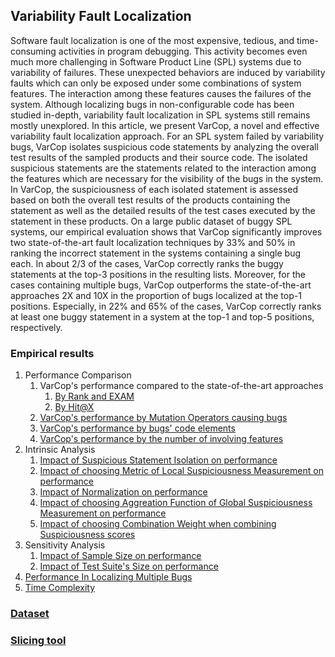 ## Variability Fault Localization

Software fault localization is one of the most expensive, tedious, and time-consuming activities in program debugging. This activity becomes even much more challenging in Software Product Line (SPL) systems due to variability of failures. These unexpected behaviors are induced by variability faults which can only be exposed under some combinations of system features. The interaction among these features causes the failures of the system.  Although localizing bugs in non-configurable code has been studied in-depth, variability fault localization in SPL systems still remains mostly unexplored. In this article, we present VarCop, a novel and effective variability fault localization approach. For an SPL system failed by variability bugs, VarCop isolates suspicious code statements by analyzing the overall test results of the sampled products and their source code. The isolated suspicious statements are the statements related to the interaction among the features which are necessary for the visibility of the bugs in the system. In VarCop, the suspiciousness of each isolated statement is assessed based on both the overall test results of the products containing the statement as well as the detailed results of the test cases executed by the statement in these products. On a large public dataset of buggy SPL systems, our empirical evaluation shows that VarCop significantly improves two state-of-the-art fault localization techniques by 33% and 50% in ranking the incorrect statement in the systems containing a single bug each. In about 2/3 of the cases, VarCop correctly ranks the buggy statements at the top-3 positions in the resulting lists. Moreover, for the cases containing multiple bugs, VarCop outperforms the state-of-the-art approaches 2X and 10X in the proportion of bugs localized at the top-1 positions. Especially, in 22% and 65% of the cases, VarCop correctly ranks at least one buggy statement in a system at the top-1 and top-5 positions, respectively. 

### Empirical results
1. Performance Comparison
    1. VarCop's performance compared to the state-of-the-art approaches 
        1. [By Rank and EXAM](https://github.com/ttrangnguyen/VARCOP/blob/gh-pages/experiment_results/Analysis/SINGLE_BUG/PERFORMANCE%20COMPARISON/performance_comparsion.xlsx)
        2. [By Hit@X](https://github.com/ttrangnguyen/VARCOP/blob/gh-pages/experiment_results/Analysis/SINGLE_BUG/PERFORMANCE%20COMPARISON/Hit%40X.xlsx)
    1. [VarCop's performance by Mutation Operators causing bugs](https://github.com/ttrangnguyen/VARCOP/blob/gh-pages/experiment_results/Analysis/SINGLE_BUG/PERFORMANCE%20COMPARISON/performance_mutation_operators.xlsx)
    1. [VarCop's performance by bugs' code elements](https://github.com/ttrangnguyen/VARCOP/blob/gh-pages/experiment_results/Analysis/SINGLE_BUG/PERFORMANCE%20COMPARISON/performance_code_elements.xlsx)
    1. [VarCop's performance by the number of involving features](https://github.com/ttrangnguyen/VARCOP/blob/gh-pages/experiment_results/Analysis/SINGLE_BUG/PERFORMANCE%20COMPARISON/performance_num_of_involving_features.xlsx)
1. Intrinsic Analysis
    1. [Impact of Suspicious Statement Isolation on performance](https://github.com/ttrangnguyen/VARCOP/blob/gh-pages/experiment_results/Analysis/SINGLE_BUG/INTRINSIC%20ANALYSIS/Suspicious_statements_isolation_impact.xlsx)
    1. [Impact of choosing Metric of Local Suspiciousness Measurement on performance](https://github.com/ttrangnguyen/VARCOP/blob/gh-pages/experiment_results/Analysis/SINGLE_BUG/PERFORMANCE%20COMPARISON/performance_comparsion.xlsx)
    1. [Impact of Normalization on performance](https://github.com/ttrangnguyen/VARCOP/blob/gh-pages/experiment_results/Analysis/SINGLE_BUG/INTRINSIC%20ANALYSIS/Normalization%20Impact.xlsx)
    1. [Impact of choosing Aggreation Function of Global Suspiciousness Measurement on performance](https://github.com/ttrangnguyen/VARCOP/blob/gh-pages/experiment_results/Analysis/SINGLE_BUG/INTRINSIC%20ANALYSIS/Aggreation_function_impact.xlsx)
    2. [Impact of choosing Combination Weight when combining Suspiciousness scores](https://github.com/ttrangnguyen/VARCOP/blob/gh-pages/experiment_results/Analysis/SINGLE_BUG/INTRINSIC%20ANALYSIS/Combination_weight_impact.xlsx)
1. Sensitivity Analysis
    1. [Impact of Sample Size on performance](https://github.com/ttrangnguyen/VARCOP/blob/gh-pages/experiment_results/Analysis/SINGLE_BUG/SENSITIVITY%20ANALYSIS/sample_size_impact.xlsx)
    1. [Impact of Test Suite's Size on performance](https://github.com/ttrangnguyen/VARCOP/blob/gh-pages/experiment_results/Analysis/SINGLE_BUG/SENSITIVITY%20ANALYSIS/test_suite_size_impact.xlsx)
1. [Performance In Localizing Multiple Bugs](https://github.com/ttrangnguyen/VARCOP/tree/gh-pages/experiment_results/Analysis/MULTIPLE_BUG)
1. [Time Complexity](https://github.com/ttrangnguyen/VARCOP/tree/gh-pages/experiment_results/Analysis/RUNTIME)

### [Dataset](https://tuanngokien.github.io/splc2021/)
### [Slicing tool](https://github.com/ttrangnguyen/Static_Slicing)

